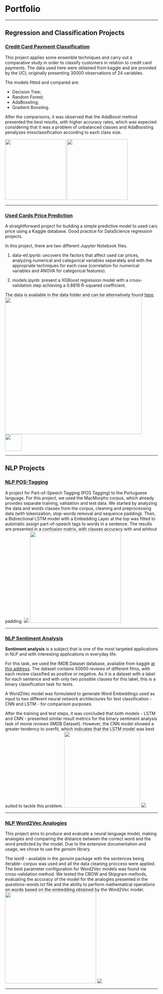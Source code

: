 # Portfolio

---

## Regression and Classification Projects

### [Credit Card Payment Classification]()
This project applies some ensemble techniques and carry out a comparative study in order to classify customers in relation to credit card payments. The data used here were obtained from kaggle and are provided by the UCI, originally presenting 30000 observations of 24 variables.

The models fitted and compared are:
- Decision Tree;
- Random Forest;
- AdaBossting;
- Gradient Boosting.

After the comparisons, it was observed that the AdaBoost method presented the best results, with higher accuracy rates, which was expected considering that it was a problem of unbalanced classes and AdaBoosting penalyzes missclassification according to each class size.

<img src="images/credit-card-cm-ada.png" height="200"/>
<img src="images/credit-card-roc-ada.png" height="200"/>

---

### [Used Cards Price Prediction](https://github.com/pedroharaujo/credit-card-payment-classification)
A straightforward  project for building a simple predictive model to used cars price using a Kaggle database. Good practice for DataScience regression projects.

In this project, there are two different Jupyter Notebook files.

1. data-etl.ipynb: uncovers the factors that affect used car prices, analyzing numerical and categorical variables separately and with the appropriate techniques for each case (correlation for numerical variables and ANOVA for categorical features).

2. models.ipynb: present a XGBoost regression model with a cross-validation step achieving a 0.8816 R-squared coefficient.

The data is available in the data folder and can be alternatively found [here](https://www.kaggle.com/datasets/thedevastator/uncovering-factors-that-affect-used-car-prices).
<img src="images/used_car_prices_eda.png" height="450"/>
<img src="images/used_car_prices_model_results.png" height="55"/>

---

## NLP Projects

### [NLP POS-Tagging](https://github.com/pedroharaujo/POS-tagging)
A project for Part-of-Speech Tagging (POS Tagging) to the Portuguese language. For this project, we used the MacMorpho corpus, which already provides separate training, validation and test data. We started by analyzing the data and words classes from the corpus, cleaning and preprocessing data (with tokenization, stop-words removal and sequence padding). Then, a Bidirectional LSTM model with a Embedding Layer at the top was fitted to automatic assign part-of-speech tags to words in a sentence. The results are presented in a confusion matrix, with classes accuracy with and whitout padding.
<img src="images/pos-tagging-cm.png"/>
<img src="images/pos-tagging-results.png" height="300"/>

---

### [NLP Sentiment Analysis](https://github.com/pedroharaujo/sentiment-analysis)
**Sentiment analysis** is a subject that is one of the most targeted applications in NLP and with interesting applications in everyday life.

For this task, we used the IMDB Dataset database, available from kaggle [at this address](https://www.kaggle.com/lakshmi25npathi/imdb-dataset-of-50k-movie-reviews). The dataset contains 50000 *reviews* of different films, with each review classified as positive or negative. As it is a dataset with a label for each sentence and with only two possible classes for this label, this is a binary classification task for texts.

A Word2Vec model was formulated to generate Word Embeddings used as input to two different neural network architectures for text classification - CNN and LSTM - for comparison purposes.

After the training and test steps, it was concluded that both models - LSTM and CNN - presented similar result metrics for the binary sentiment analysis task of movie *reviews* (IMDB Dataset). However, the CNN model showed a greater tendency to overfit, which indicates that the LSTM model was best suited to tackle this problem.
<img src="images/sentiment_analysis_lstm.png" height="250"/>
<img src="images/sentiment_analysis_confusion_matrices.png"/>

---

### [NLP Word2Vec Analogies](https://github.com/pedroharaujo/word2vec)
This project aims to produce and evaluate a neural language model, making analogies and comparing the distance between the correct word and the word predicted by the model. Due to the extensive documentation and usage, we chose to use the *gensim* library.

The *text8* - available in the *gensim* package with the sentences being iterable- corpus was used and all the data cleaning proccess were applied. The best parameter configuration for Word2Vec models was found via cross-validation method. We tested the CBOW and Skipgram methods, evaluating the accuracy of the model for the analogies presented in the *questions-words.txt* file and the ability to perform mathematical operations on words based on the embedding obtained by the Word2Vec model.
<img src="images/word2vec.png" height="300"/>
<img src="images/word-similarities.png"/>

---
